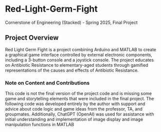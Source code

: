 # Red-Light-Germ-Fight
Cornerstone of Engineering (Stacked) - Spring 2025, Final Project

## Project Overview
Red Light Germ Fight is a project combining Arduino and MATLAB to create a graphical game interface controlled by external electronic components, including a 3-button console and a joystick console. The project educates on Antibiotic Resistance to elementary-aged students through gamified representations of the causes and effects of Antibiotic Resistance.

### Note on Content and Contributions
This code is not the final version of the project code and is missing some game and storytelling elements that were included in the final project. The following code was developed entirely by the author with support and advice about code logic and game ideas from the professor, TA, and groupmates. Additionally, ChatGPT (OpenAI) was used for assistance with initial understanding and implementation of image display and image manipulation functions in MATLAB
